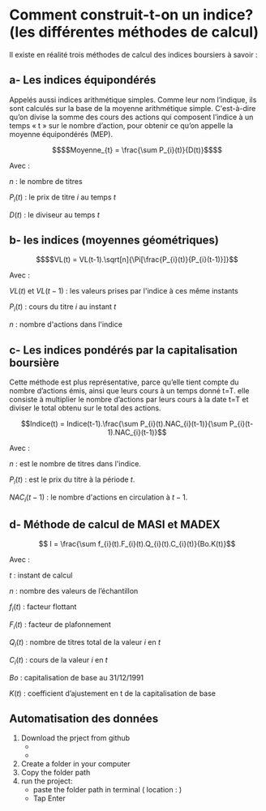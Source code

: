 # Comment construit-t-on un indice? (les différentes méthodes de calcul)

Il existe en réalité trois méthodes de calcul des indices boursiers à
savoir :

## a- Les indices équipondérés

Appelés aussi indices arithmétique simples. Comme leur nom l’indique, ils sont calculés sur la base de la moyenne arithmétique simple. C'est-à-dire qu’on divise la somme des cours des actions qui composent l’indice à un temps « t » sur le nombre d’action, pour obtenir ce qu’on appelle la moyenne équipondérés (MEP).

```math
$$Moyenne_{t} = \frac{\sum P_{i}(t)}{D(t)}$$
```

Avec :

$n$ : le nombre de titres

$P_{i}(t)$ : le prix de titre $i$ au temps $t$

$D(t)$ : le diviseur au temps $t$

## b- les indices (moyennes géométriques)

```math
$$VL(t) = VL(t-1).\sqrt[n]{\Pi[\frac{P_{i}(t)}{P_{i}(t-1)}]}
```

Avec :

$VL(t)$ et $VL(t-1)$ : les valeurs prises par l'indice à ces même instants

$P_{i}(t)$ : cours du titre $i$ au instant $t$

$n$ : nombre d'actions dans l'indice

## c- Les indices pondérés par la capitalisation boursière

Cette méthode est plus représentative, parce qu’elle tient compte du nombre d’actions émis, ainsi que leurs cours à un temps donné t=T. elle consiste à multiplier le nombre d’actions par leurs cours à la date t=T et diviser le total obtenu sur le total des actions.

```math
Indice(t)  = Indice(t-1).\frac{\sum P_{i}(t).NAC_{i}(t-1)}{\sum P_{i}(t-1).NAC_{i}(t-1)}
```

Avec :

$n$ : est le nombre de titres dans l'indice.

$P_{i}(t)$ : est le prix du titre à la période $t$.

$NAC_{i}(t-1)$ : le nombre d'actions en circulation à $t-1$.

## d- Méthode de calcul de MASI et MADEX

```math

I = \frac{\sum f_{i}(t).F_{i}(t).Q_{i}(t).C_{i}(t)}{Bo.K(t)}
```

Avec :

$t$ : instant de calcul

$n$ : nombre des valeurs de l’échantillon

$f_{i}(t)$ : facteur flottant

$F_{i}(t)$ : facteur de plafonnement

$Q_{i}(t)$ : nombre de titres total de la valeur $i$ en $t$

$C_{i}(t)$ : cours de la valeur $i$ en $t$

$Bo$ : capitalisation de base au 31/12/1991

$K(t)$ : coefficient d’ajustement en t de la capitalisation de base

## Automatisation des données

<ol>
  <li>Download the prject from github
    <ul>
      <li></li>
      <li></li>
    </ul>
  </li>
  <li>Create a folder in your computer </li>
  <li>Copy the folder path</li>
  <li>run the project:
    <ul>
      <li>paste the folder path in terminal ( location : )</li>
      <li>Tap Enter</li>
    </ul>
  </li>
</ol>

  
